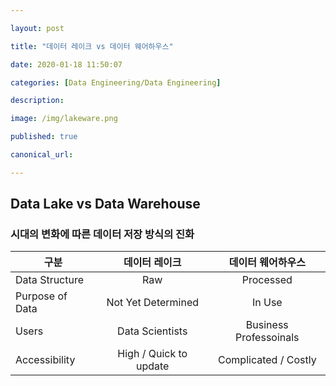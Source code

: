 ```yaml
---

layout: post

title: "데이터 레이크 vs 데이터 웨어하우스"

date: 2020-01-18 11:50:07

categories: [Data Engineering/Data Engineering]

description:

image: /img/lakeware.png

published: true

canonical_url:

---
```


## Data Lake vs Data Warehouse

### 시대의 변화에 따른 데이터 저장 방식의 진화

|구분|데이터 레이크|데이터 웨어하우스|
|----|:----------:|:-------------:|
|Data Structure|Raw|Processed|
|Purpose of Data|Not Yet Determined|In Use|
|Users|Data Scientists|Business Professoinals|
|Accessibility|High / Quick to update|Complicated / Costly|
